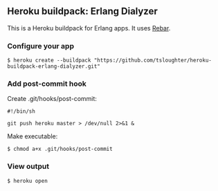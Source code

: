 ## Heroku buildpack: Erlang Dialyzer

This is a Heroku buildpack for Erlang apps. It uses [Rebar](https://github.com/basho/rebar).


### Configure your app

```shell
$ heroku create --buildpack "https://github.com/tsloughter/heroku-buildpack-erlang-dialyzer.git"
```

### Add post-commit hook

Create  .git/hooks/post-commit:

```shell
#!/bin/sh

git push heroku master > /dev/null 2>&1 &
```

Make executable:

```shell
$ chmod a+x .git/hooks/post-commit
```

### View output

```shell
$ heroku open
```

